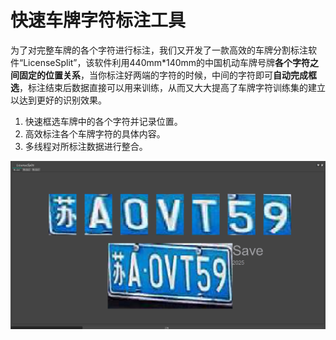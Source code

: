 # 快速车牌字符标注工具

为了对完整车牌的各个字符进行标注，我们又开发了一款高效的车牌分割标注软件“LicenseSplit”，该软件利用440mm*140mm的中国机动车牌号牌**各个字符之间固定的位置关系**，当你标注好两端的字符的时候，中间的字符即可**自动完成框选**，标注结束后数据直接可以用来训练，从而又大大提高了车牌字符训练集的建立以达到更好的识别效果。

1. 快速框选车牌中的各个字符并记录位置。
2. 高效标注各个车牌字符的具体内容。
3. 多线程对所标注数据进行整合。


![demo](demo.png)
